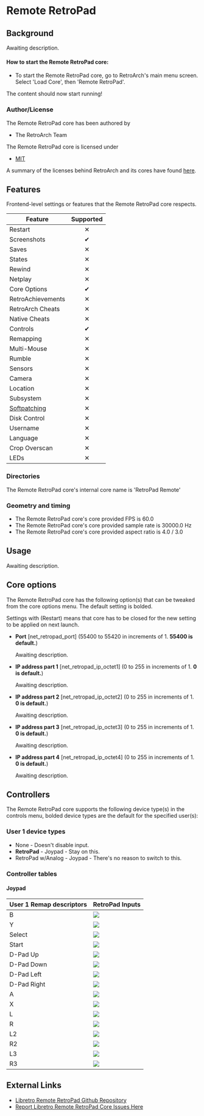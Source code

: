 # Remote RetroPad

## Background

Awaiting description.

#### How to start the Remote RetroPad core:

- To start the Remote RetroPad core, go to RetroArch's main menu screen. Select 'Load Core', then 'Remote RetroPad'.

The content should now start running!

### Author/License

The Remote RetroPad core has been authored by

- The RetroArch Team

The Remote RetroPad core is licensed under

- [MIT](https://github.com/libretro/libretro-samples/blob/master/license) 

A summary of the licenses behind RetroArch and its cores have found [here](https://docs.libretro.com/tech/licenses/).

## Features

Frontend-level settings or features that the Remote RetroPad core respects.

| Feature           | Supported |
|-------------------|:---------:|
| Restart           | ✕         |
| Screenshots       | ✔         |
| Saves             | ✕         |
| States            | ✕         |
| Rewind            | ✕         |
| Netplay           | ✕         |
| Core Options      | ✔         |
| RetroAchievements | ✕         |
| RetroArch Cheats  | ✕         |
| Native Cheats     | ✕         |
| Controls          | ✔         |
| Remapping         | ✕         |
| Multi-Mouse       | ✕         |
| Rumble            | ✕         |
| Sensors           | ✕         |
| Camera            | ✕         |
| Location          | ✕         |
| Subsystem         | ✕         |
| [Softpatching](https://docs.libretro.com/guides/softpatching/) | ✕         |
| Disk Control      | ✕         |
| Username          | ✕         |
| Language          | ✕         |
| Crop Overscan     | ✕         |
| LEDs              | ✕         |

### Directories

The Remote RetroPad core's internal core name is 'RetroPad Remote'

### Geometry and timing

- The Remote RetroPad core's core provided FPS is 60.0
- The Remote RetroPad core's core provided sample rate is 30000.0 Hz
- The Remote RetroPad core's core provided aspect ratio is 4.0 / 3.0

## Usage

Awaiting description.

## Core options

The Remote RetroPad core has the following option(s) that can be tweaked from the core options menu. The default setting is bolded. 

Settings with (Restart) means that core has to be closed for the new setting to be applied on next launch.

- **Port** [net_retropad_port] (55400 to 55420 in increments of 1. **55400 is default.**)

	Awaiting description.
	
- **IP address part 1** [net_retropad_ip_octet1] (0 to 255 in increments of 1. **0 is default.**)

	Awaiting description.
	
- **IP address part 2** [net_retropad_ip_octet2] (0 to 255 in increments of 1. **0 is default.**)

	Awaiting description.
	
- **IP address part 3** [net_retropad_ip_octet3] (0 to 255 in increments of 1. **0 is default.**)

	Awaiting description.
	
- **IP address part 4** [net_retropad_ip_octet4] (0 to 255 in increments of 1. **0 is default.**)

	Awaiting description.
	
## Controllers

The Remote RetroPad core supports the following device type(s) in the controls menu, bolded device types are the default for the specified user(s):

### User 1 device types

- None - Doesn't disable input.
- **RetroPad** - Joypad - Stay on this.
- RetroPad w/Analog - Joypad - There's no reason to switch to this.

### Controller tables

#### Joypad

| User 1 Remap descriptors | RetroPad Inputs                                |
|--------------------------|------------------------------------------------|
| B                        | ![](../image/retropad/retro_b.png)             |
| Y                        | ![](../image/retropad/retro_y.png)             |
| Select                   | ![](../image/retropad/retro_select.png)        |
| Start                    | ![](../image/retropad/retro_start.png)         |
| D-Pad Up                 | ![](../image/retropad/retro_dpad_up.png)       |
| D-Pad Down               | ![](../image/retropad/retro_dpad_down.png)     |
| D-Pad Left               | ![](../image/retropad/retro_dpad_left.png)     |
| D-Pad Right              | ![](../image/retropad/retro_dpad_right.png)    |
| A                        | ![](../image/retropad/retro_a.png)             |
| X                        | ![](../image/retropad/retro_x.png)             |
| L                        | ![](../image/retropad/retro_l1.png)            |
| R                        | ![](../image/retropad/retro_r1.png)            |
| L2                       | ![](../image/retropad/retro_l2.png)            |
| R2                       | ![](../image/retropad/retro_r2.png)            |
| L3                       | ![](../image/retropad/retro_l3.png)            |
| R3                       | ![](../image/retropad/retro_r3.png)            |

## External Links

- [Libretro Remote RetroPad Github Repository](https://github.com/libretro/RetroArch/tree/master/cores/libretro-net-retropad)
- [Report Libretro Remote RetroPad Core Issues Here](https://github.com/libretro/RetroArch/issues)
